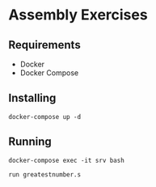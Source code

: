 # Assembly Exercises

## Requirements

- Docker
- Docker Compose

## Installing

`docker-compose up -d`

## Running

`docker-compose exec -it srv bash`

`run greatestnumber.s`